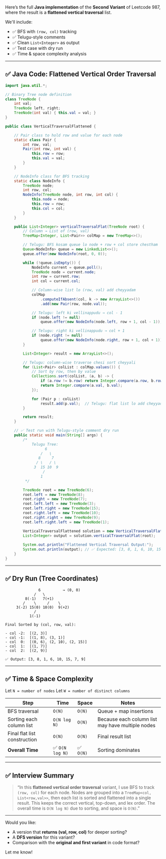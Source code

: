 Here’s the full **Java implementation** of the **Second Variant** of Leetcode 987, where the result is a **flattened vertical traversal** list.

We'll include:

* ✅ BFS with `(row, col)` tracking
* ✅ Telugu-style comments
* ✅ Clean `List<Integer>` as output
* ✅ Test case with dry run
* ✅ Time & space complexity analysis

---

## ✅ Java Code: Flattened Vertical Order Traversal

```java
import java.util.*;

// Binary Tree node definition
class TreeNode {
    int val;
    TreeNode left, right;
    TreeNode(int val) { this.val = val; }
}

public class VerticalTraversalFlattened {

    // Pair class to hold row and value for each node
    static class Pair {
        int row, val;
        Pair(int row, int val) {
            this.row = row;
            this.val = val;
        }
    }

    // NodeInfo class for BFS tracking
    static class NodeInfo {
        TreeNode node;
        int row, col;
        NodeInfo(TreeNode node, int row, int col) {
            this.node = node;
            this.row = row;
            this.col = col;
        }
    }

    public List<Integer> verticalTraversalFlat(TreeNode root) {
        // Column → List of (row, val)
        TreeMap<Integer, List<Pair>> colMap = new TreeMap<>();

        // Telugu: BFS kosam queue lo node + row + col store chestham
        Queue<NodeInfo> queue = new LinkedList<>();
        queue.offer(new NodeInfo(root, 0, 0));

        while (!queue.isEmpty()) {
            NodeInfo current = queue.poll();
            TreeNode node = current.node;
            int row = current.row;
            int col = current.col;

            // Column-wise list lo (row, val) add cheyyadam
            colMap
                .computeIfAbsent(col, k -> new ArrayList<>())
                .add(new Pair(row, node.val));

            // Telugu: left ki vellinappudu → col - 1
            if (node.left != null)
                queue.offer(new NodeInfo(node.left, row + 1, col - 1));

            // Telugu: right ki vellinappudu → col + 1
            if (node.right != null)
                queue.offer(new NodeInfo(node.right, row + 1, col + 1));
        }

        List<Integer> result = new ArrayList<>();

        // Telugu: column-wise traverse chesi sort cheyyali
        for (List<Pair> colList : colMap.values()) {
            // Sort by row, then by value
            Collections.sort(colList, (a, b) -> {
                if (a.row != b.row) return Integer.compare(a.row, b.row);
                return Integer.compare(a.val, b.val);
            });

            for (Pair p : colList)
                result.add(p.val);  // Telugu: flat list lo add cheyyadam
        }

        return result;
    }

    // ✅ Test run with Telugu-style comment dry run
    public static void main(String[] args) {
        /*
            Telugu Tree:
                  6
                /   \
               8     7
              / \   / \
             3  15 10  9
                 /
                1
         */

        TreeNode root = new TreeNode(6);
        root.left = new TreeNode(8);
        root.right = new TreeNode(7);
        root.left.left = new TreeNode(3);
        root.left.right = new TreeNode(15);
        root.right.left = new TreeNode(10);
        root.right.right = new TreeNode(9);
        root.left.right.left = new TreeNode(1);

        VerticalTraversalFlattened solution = new VerticalTraversalFlattened();
        List<Integer> output = solution.verticalTraversalFlat(root);
        
        System.out.println("Flattened Vertical Traversal Output:");
        System.out.println(output); // ✅ Expected: [3, 8, 1, 6, 10, 15, 7, 9]
    }
}
```

---

## ✅ Dry Run (Tree Coordinates)

```
               6          → (0, 0)
             /   \
         8(-1)   7(+1)
        /    \     /    \
     3(-2) 15(0) 10(0)  9(+2)
             /
           1(-1)

Final Sorted by (col, row, val):

- col -2:  [(2, 3)]
- col -1:  [(1, 8), (3, 1)]
- col  0:  [(0, 6), (2, 10), (2, 15)]
- col  1:  [(1, 7)]
- col  2:  [(2, 9)]

✅ Output: [3, 8, 1, 6, 10, 15, 7, 9]
```

---

## ✅ Time & Space Complexity

Let `N = number of nodes`
Let `W = number of distinct columns`

| Step                         | Time           | Space    | Notes                                            |
| ---------------------------- | -------------- | -------- | ------------------------------------------------ |
| BFS traversal                | `O(N)`         | `O(N)`   | Queue + map insertions                           |
| Sorting each column list     | `O(N log N)`   | `O(N)`   | Because each column list may have multiple nodes |
| Final flat list construction | `O(N)`         | `O(N)`   | Final result list                                |
| **Overall Time**             | ✅ `O(N log N)` | ✅ `O(N)` | Sorting dominates                                |

---

## ✅ Interview Summary

> “In this **flattened vertical order traversal** variant, I use BFS to track `(row, col)` for each node. Nodes are grouped into a `TreeMap<col, List<row,val>>`, then each list is sorted and flattened into a single result. This keeps the correct vertical, top-down, and lex order. The overall time is `O(N log N)` due to sorting, and space is `O(N)`.”

---

Would you like:

* A version that **returns (val, row, col)** for deeper sorting?
* A **DFS version** for this variant?
* Comparison with the **original and first variant** in code format?

Let me know!

